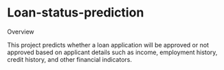 # Loan-status-prediction
Overview

This project predicts whether a loan application will be approved or not approved based on applicant details such as income, employment history, credit history, and other financial indicators.
